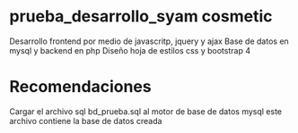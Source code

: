 # prueba_desarrollo_syam cosmetic

Desarrollo frontend por medio de javascritp, jquery y ajax
Base de datos en mysql y backend en php
Diseño hoja de estilos css y bootstrap 4

# Recomendaciones

Cargar el archivo sql bd_prueba.sql al motor de base de datos mysql
este archivo contiene la base de datos creada




